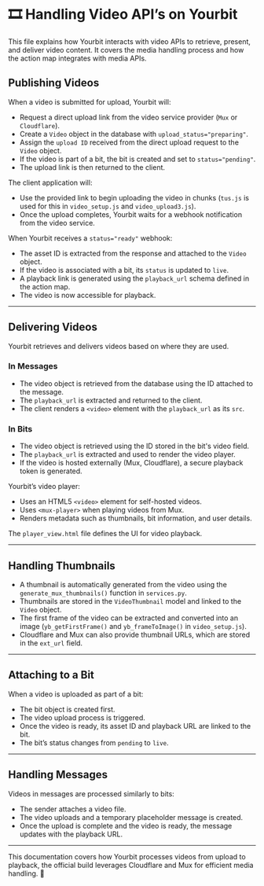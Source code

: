# 🎞️ **Handling Video API’s on Yourbit**
This file explains how Yourbit interacts with video APIs to retrieve, present, and deliver video content. It covers the media handling process and how the action map integrates with media APIs.

## **Publishing Videos**
When a video is submitted for upload, Yourbit will:
  - Request a direct upload link from the video service provider (`Mux` or `Cloudflare`).
  - Create a `Video` object in the database with `upload_status="preparing"`.
  - Assign the `upload ID` received from the direct upload request to the `Video` object.
  - If the video is part of a bit, the bit is created and set to `status="pending"`.
  - The upload link is then returned to the client.
  
The client application will:
  - Use the provided link to begin uploading the video in chunks (`tus.js` is used for this in `video_setup.js` and `video_upload3.js`).
  - Once the upload completes, Yourbit waits for a webhook notification from the video service.

When Yourbit receives a `status="ready"` webhook:
  - The asset ID is extracted from the response and attached to the `Video` object.
  - If the video is associated with a bit, its `status` is updated to `live`.
  - A playback link is generated using the `playback_url` schema defined in the action map.
  - The video is now accessible for playback.

---

## **Delivering Videos**
Yourbit retrieves and delivers videos based on where they are used.

### **In Messages**
  - The video object is retrieved from the database using the ID attached to the message.
  - The `playback_url` is extracted and returned to the client.
  - The client renders a `<video>` element with the `playback_url` as its `src`.

### **In Bits**
  - The video object is retrieved using the ID stored in the bit's video field.
  - The `playback_url` is extracted and used to render the video player.
  - If the video is hosted externally (Mux, Cloudflare), a secure playback token is generated.

Yourbit’s video player:
  - Uses an HTML5 `<video>` element for self-hosted videos.
  - Uses `<mux-player>` when playing videos from Mux.
  - Renders metadata such as thumbnails, bit information, and user details.

The `player_view.html` file defines the UI for video playback.

---

## **Handling Thumbnails**
  - A thumbnail is automatically generated from the video using the `generate_mux_thumbnails()` function in `services.py`.
  - Thumbnails are stored in the `VideoThumbnail` model and linked to the `Video` object.
  - The first frame of the video can be extracted and converted into an image (`yb_getFirstFrame()` and `yb_frameToImage()` in `video_setup.js`).
  - Cloudflare and Mux can also provide thumbnail URLs, which are stored in the `ext_url` field.

---

## **Attaching to a Bit**
When a video is uploaded as part of a bit:
  - The bit object is created first.
  - The video upload process is triggered.
  - Once the video is ready, its asset ID and playback URL are linked to the bit.
  - The bit’s status changes from `pending` to `live`.

---

## **Handling Messages**
Videos in messages are processed similarly to bits:
  - The sender attaches a video file.
  - The video uploads and a temporary placeholder message is created.
  - Once the upload is complete and the video is ready, the message updates with the playback URL.

---

This documentation covers how Yourbit processes videos from upload to playback, the official build leverages Cloudflare and Mux for efficient media handling. 🚀

